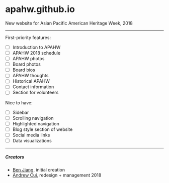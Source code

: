 # apahw.github.io
New website for Asian Pacific American Heritage Week, 2018

---
First-priority features:   

- [ ] Introduction to APAHW
- [ ] APAHW 2018 schedule
- [ ] APAHW photos
- [ ] Board photos
- [ ] Board bios
- [ ] APAHW thoughts
- [ ] Historical APAHW
- [ ] Contact information
- [ ] Section for volunteers

Nice to have:
- [ ] Sidebar
- [ ] Scrolling navigation
- [ ] Highlighted navigation
- [ ] Blog style section of website
- [ ] Social media links
- [ ] Data visualizations

---

##### Creators
- [Ben Jiang](https://github.com/Chryzanthemum), initial creation
- [Andrew Cui](https://github.com/andrew-cui), redesign + management 2018
